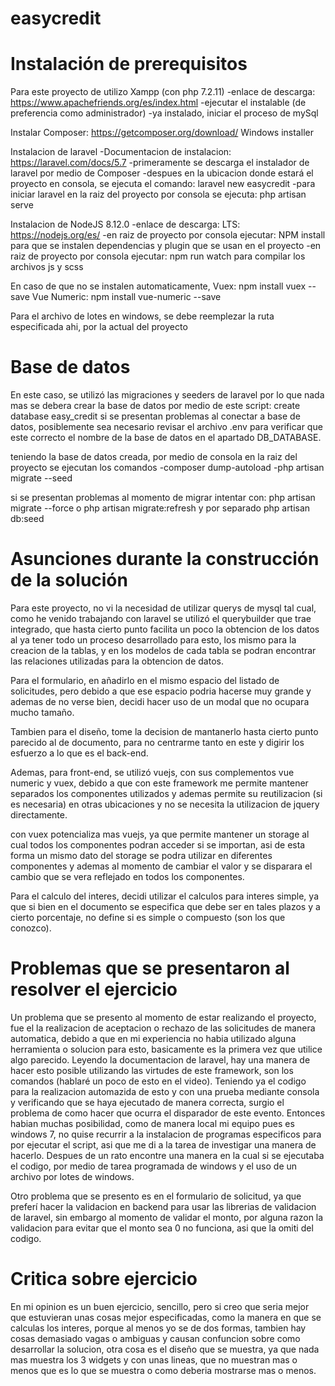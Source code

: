 # easycredit

# Instalación de prerequisitos

Para este proyecto de utilizo Xampp (con php 7.2.11) 
	-enlace de descarga: https://www.apachefriends.org/es/index.html
	-ejecutar el instalable (de preferencia como administrador)
	-ya instalado, iniciar el proceso de mySql

Instalar Composer: https://getcomposer.org/download/
	Windows installer

Instalacion de laravel
	-Documentacion de instalacion: https://laravel.com/docs/5.7
	-primeramente se descarga el instalador de laravel por medio de Composer
	-despues en la ubicacion donde estará el proyecto en consola, se ejecuta el comando: laravel new easycredit
	-para iniciar laravel en la raiz del proyecto por consola se ejecuta: php artisan serve

Instalacion de NodeJS 8.12.0
	-enlace de descarga: LTS: https://nodejs.org/es/
	-en raiz de proyecto por consola ejecutar: NPM install
		para que se instalen dependencias y plugin que se usan en el proyecto
	-en raiz de proyecto por consola ejecutar: npm run watch
		para compilar los archivos js y scss

En caso de que no se instalen automaticamente,
	Vuex: npm install vuex --save
	Vue Numeric: npm install vue-numeric --save

Para el archivo de lotes en windows, se debe reemplezar la ruta especificada ahi, por la actual del proyecto

# Base de datos

En este caso, se utilizó las migraciones y seeders de laravel
por lo que nada mas se debera crear la base de datos por medio de este script:
	create database easy_credit
si se presentan problemas al conectar a base de datos, posiblemente sea necesario
revisar el archivo .env para verificar que este correcto el nombre de la base de datos
en el apartado DB_DATABASE.

teniendo la base de datos creada, por medio de consola en la raiz del proyecto
se ejecutan los comandos
	-composer dump-autoload
	-php artisan migrate --seed

si se presentan problemas al momento de migrar intentar con: php artisan migrate --force o php artisan migrate:refresh y por separado php artisan db:seed

# Asunciones durante la construcción de la solución

Para este proyecto, no vi la necesidad de utilizar querys de mysql tal cual, como he venido trabajando con laravel se utilizó el querybuilder que trae integrado, que hasta cierto punto facilita un poco la obtencion de los datos al ya tener todo un proceso desarrollado para esto, los mismo para la creacion de la tablas, y en los modelos de cada tabla se podran encontrar las relaciones utilizadas para la obtencion de datos.

Para el formulario, en añadirlo en el mismo espacio del listado de solicitudes, pero debido a que ese espacio podria hacerse muy grande y ademas de no verse bien, decidi hacer uso de un modal que no ocupara mucho tamaño.

Tambien para el diseño, tome la decision de mantanerlo hasta cierto punto parecido al de documento, para no centrarme tanto en este y digirir los esfuerzo a lo que es el back-end.

Ademas, para front-end, se utilizó vuejs, con sus complementos vue numeric y vuex, debido a que con este framework me permite mantener separados los componentes utilizados y ademas permite su reutilizacion (si es necesaria) en otras ubicaciones y no se necesita la utilizacion de jquery directamente.

con vuex potencializa mas vuejs, ya que permite mantener un storage al cual todos los componentes podran acceder si se importan, asi de esta forma un mismo dato del storage se podra utilizar en diferentes componentes y ademas al momento de cambiar el valor y se disparara el cambio que se vera reflejado en todos los componentes.

Para el calculo del interes, decidi utilizar el calculos para interes simple, ya que si bien en el documento se especifica que debe ser en tales plazos y a cierto porcentaje, no define si es simple o compuesto (son los que conozco).

# Problemas que se presentaron al resolver el ejercicio

Un problema que se presento al momento de estar realizando el proyecto, fue el la realizacion de aceptacion o rechazo de las solicitudes de manera automatica, debido a que en mi experiencia no habia utilizado alguna herramienta o solucion para esto, basicamente es la primera vez que utilice algo parecido.
Leyendo la documentacion de laravel, hay una manera de hacer esto posible utilizando las virtudes de este framework, son los comandos (hablaré un poco de esto en el video).
Teniendo ya el codigo para la realizacion automazida de esto y con una prueba mediante consola y verificando que se haya ejecutado de manera correcta, surgio el problema de como hacer que ocurra el disparador de este evento.
Entonces habian muchas posibilidad, como de manera local mi equipo pues es windows 7, no quise recurrir a la instalacion de programas especificos para por ejecutar el script, asi que me di a la tarea de investigar una manera de hacerlo.
Despues de un rato encontre una manera en la cual si se ejecutaba el codigo, por medio de tarea programada de windows y el uso de un archivo por lotes de windows.

Otro problema que se presento es en el formulario de solicitud, ya que preferí hacer la validacion en backend para usar las librerias de validacion de laravel, sin embargo al momento de validar el monto, por alguna razon la validacion para evitar que el monto sea 0 no funciona, asi que la omiti del codigo.

# Critica sobre ejercicio

En mi opinion es un buen ejercicio, sencillo, pero si creo que seria mejor que estuvieran unas cosas mejor especificadas, como la manera en que se calculas los interes, porque al menos yo se de dos formas, tambien hay cosas demasiado vagas o ambiguas y causan confuncion sobre como desarrollar la solucion, otra cosa es el diseño que se muestra, ya que nada mas muestra los 3 widgets y con unas lineas, que no muestran mas o menos que es lo que se muestra o como deberia mostrarse mas o menos.